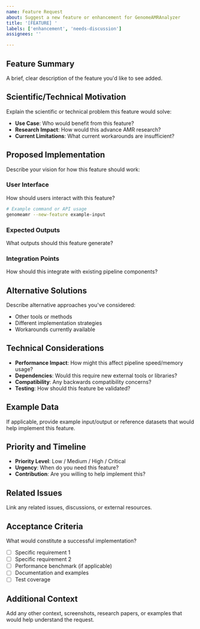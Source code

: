 ```yaml
---
name: Feature Request
about: Suggest a new feature or enhancement for GenomeAMRAnalyzer
title: '[FEATURE] '
labels: ['enhancement', 'needs-discussion']
assignees: ''

---
```


## Feature Summary
A brief, clear description of the feature you'd like to see added.

## Scientific/Technical Motivation
Explain the scientific or technical problem this feature would solve:
- **Use Case**: Who would benefit from this feature?
- **Research Impact**: How would this advance AMR research?
- **Current Limitations**: What current workarounds are insufficient?

## Proposed Implementation
Describe your vision for how this feature should work:

### User Interface
How should users interact with this feature?
```bash
# Example command or API usage
genomeamr --new-feature example-input
```

### Expected Outputs
What outputs should this feature generate?

### Integration Points
How should this integrate with existing pipeline components?

## Alternative Solutions
Describe alternative approaches you've considered:
- Other tools or methods
- Different implementation strategies
- Workarounds currently available

## Technical Considerations
- **Performance Impact**: How might this affect pipeline speed/memory usage?
- **Dependencies**: Would this require new external tools or libraries?
- **Compatibility**: Any backwards compatibility concerns?
- **Testing**: How should this feature be validated?

## Example Data
If applicable, provide example input/output or reference datasets that would help implement this feature.

## Priority and Timeline
- **Priority Level**: Low / Medium / High / Critical
- **Urgency**: When do you need this feature?
- **Contribution**: Are you willing to help implement this?

## Related Issues
Link any related issues, discussions, or external resources.

## Acceptance Criteria
What would constitute a successful implementation?
- [ ] Specific requirement 1
- [ ] Specific requirement 2
- [ ] Performance benchmark (if applicable)
- [ ] Documentation and examples
- [ ] Test coverage

## Additional Context
Add any other context, screenshots, research papers, or examples that would help understand the request.